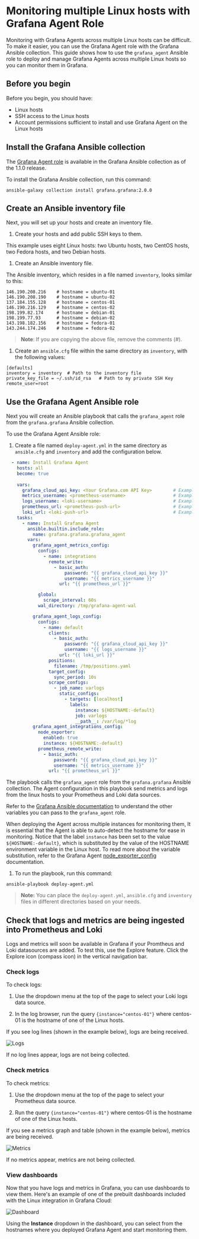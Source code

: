 # Monitoring multiple Linux hosts with Grafana Agent Role

Monitoring with Grafana Agents across multiple Linux hosts can be difficult.
To make it easier, you can use the Grafana Agent role with the Grafana Ansible collection.
This guide shows how to use the `grafana_agent` Ansible role to deploy and manage Grafana Agents across multiple Linux hosts so you can monitor them in Grafana.

## Before you begin

Before you begin, you should have:

- Linux hosts
- SSH access to the Linux hosts
- Account permissions sufficient to install and use Grafana Agent on the Linux hosts

## Install the Grafana Ansible collection

The [Grafana Agent role](https://github.com/grafana/grafana-ansible-collection/tree/main/roles/grafana_agent) is available in the Grafana Ansible collection as of the 1.1.0 release.

To install the Grafana Ansible collection, run this command:

```
ansible-galaxy collection install grafana.grafana:2.0.0
```

## Create an Ansible inventory file

Next, you will set up your hosts and create an inventory file.

1. Create your hosts and add public SSH keys to them.

  This example uses eight Linux hosts: two Ubuntu hosts, two CentOS hosts, two Fedora hosts, and two Debian hosts.

1. Create an Ansible inventory file.

  The Ansible inventory, which resides in a file named `inventory`, looks similar to this:

  ```
  146.190.208.216    # hostname = ubuntu-01
  146.190.208.190    # hostname = ubuntu-02
  137.184.155.128    # hostname = centos-01
  146.190.216.129    # hostname = centos-02
  198.199.82.174     # hostname = debian-01
  198.199.77.93      # hostname = debian-02
  143.198.182.156    # hostname = fedora-01
  143.244.174.246    # hostname = fedora-02
  ```

  > **Note**: If you are copying the above file, remove the comments (#).

1. Create an `ansible.cfg` file within the same directory as `inventory`, with the following values:
  ```
  [defaults]
  inventory = inventory  # Path to the inventory file
  private_key_file = ~/.ssh/id_rsa   # Path to my private SSH Key
  remote_user=root
  ```

## Use the Grafana Agent Ansible role

Next you will create an Ansible playbook that calls the `grafana_agent` role from the `grafana.grafana` Ansible collection.

To use the Grafana Agent Ansible role:

1. Create a file named `deploy-agent.yml` in the same directory as `ansible.cfg` and `inventory` and add the configuration below.

  ```yaml
    - name: Install Grafana Agent
      hosts: all
      become: true
    
      vars:
        grafana_cloud_api_key: <Your Grafana.com API Key>        # Example - eyJrIjoiYjI3NjI5MGQxZTcyOTIxYTc0MDgzMGVhNDhlODNhYzA5OTk2Y2U5YiIsIm4iOiJhbnNpYmxldGVzdCIsImlkIjo2NTI5
        metrics_username: <prometheus-username>                  # Example - 825019
        logs_username: <loki-username>                           # Example - 411478
        prometheus_url: <prometheus-push-url>                    # Example - https://prometheus-us-central1.grafana.net/api/prom/push
        loki_url: <loki-push-url>                                # Example - https://logs-prod-017.grafana.net/loki/api/v1/push
      tasks: 
        - name: Install Grafana Agent
          ansible.builtin.include_role:
            name: grafana.grafana.grafana_agent
          vars:
            grafana_agent_metrics_config:
              configs:
                - name: integrations
                  remote_write:
                    - basic_auth:
                        password: "{{ grafana_cloud_api_key }}"
                        username: "{{ metrics_username }}"
                      url: "{{ prometheus_url }}"

              global:
                scrape_interval: 60s
              wal_directory: /tmp/grafana-agent-wal

            grafana_agent_logs_config:
              configs:
                - name: default
                  clients:
                    - basic_auth:
                        password: "{{ grafana_cloud_api_key }}"
                        username: "{{ logs_username }}"
                      url: "{{ loki_url }}"
                  positions:
                    filename: /tmp/positions.yaml
                  target_config:
                    sync_period: 10s
                  scrape_configs:
                    - job_name: varlogs
                      static_configs:
                        - targets: [localhost]
                          labels:
                            instance: ${HOSTNAME:-default}
                            job: varlogs
                            __path__: /var/log/*log
            grafana_agent_integrations_config:
              node_exporter:
                enabled: true
                instance: ${HOSTNAME:-default}
              prometheus_remote_write:
                - basic_auth:
                    password: "{{ grafana_cloud_api_key }}"
                    username: "{{ metrics_username }}"
                  url: "{{ prometheus_url }}"
  ```

  The playbook calls the `grafana_agent` role from the `grafana.grafana` Ansible collection. 
  The Agent configuration in this playbook send metrics and logs from the linux hosts to your Prometheus and Loki data sources.

  Refer to the [Grafana Ansible documentation](https://github.com/grafana/grafana-ansible-collection/tree/main/roles/grafana_agent#role-variables) to understand the other variables you can pass to the `grafana_agent` role.

  When deploying the Agent across multiple instances for monitoring them, It is essential that the Agent is able to auto-detect the hostname for ease in monitoring.
  Notice that the label `instance` has been set to the value `${HOSTNAME:-default}`, which is substituted by the value of the HOSTNAME environment variable in the Linux host.
  To read more about the variable substitution, refer to the Grafana Agent [node_exporter_config](https://grafana.com/docs/agent/latest/configuration/integrations/node-exporter-config/) documentation.

1. To run the playbook, run this command:

  ```
  ansible-playbook deploy-agent.yml
  ```

  > **Note:** You can place the `deploy-agent.yml`, `ansible.cfg` and `inventory` files in different directories based on your needs.

## Check that logs and metrics are being ingested into Prometheus and Loki

Logs and metrics will soon be available in Grafana if your Promtheus and Loki datasources are added.
To test this, use the Explore feature.
Click the Explore icon (compass icon) in the vertical navigation bar.

### Check logs

To check logs:

1. Use the dropdown menu at the top of the page to select your Loki logs data source.

1. In the log browser, run the query `{instance="centos-01"}` where centos-01 is the hostname of one of the Linux hosts.

  If you see log lines (shown in the example below), logs are being received.

  ![Logs](https://grafana.com/static/assets/img/blog/ansible-to-manage-agent1.png) 

  If no log lines appear, logs are not being collected.

### Check metrics

To check metrics:

1. Use the dropdown menu at the top of the page to select your Prometheus data source.

1. Run the query `{instance="centos-01"}` where centos-01 is the hostname of one of the Linux hosts.

  If you see a metrics graph and table (shown in the example below), metrics are being received.

  ![Metrics](https://grafana.com/static/assets/img/blog/ansible-to-manage-agent2.png)

  If no metrics appear, metrics are not being collected.

### View dashboards

Now that you have logs and metrics in Grafana, you can use dashboards to view them.
Here's an example of one of the prebuilt dashboards included with the Linux integration in Grafana Cloud:

![Dashboard](https://grafana.com/static/assets/img/blog/ansible-to-manage-agent3.png)

Using the **Instance** dropdown in the dashboard, you can select from the hostnames where you deployed Grafana Agent and start monitoring them.
